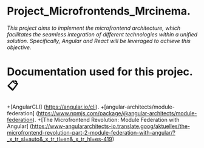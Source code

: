 # Project_Microfrontends_Mrcinema. #

_This project aims to implement the microfrontend architecture, which facilitates the seamless integration of different technologies within a unified solution. Specifically, Angular and React will be leveraged to achieve this objective._

# Documentation used for this projec. 📋 #

+[AngularCLI] (https://angular.io/cli).
+[angular-architects/module-federation] (https://www.npmjs.com/package/@angular-architects/module-federation).
+[The Microfrontend Revolution: Module Federation with Angular] (https://www-angulararchitects-io.translate.goog/aktuelles/the-microfrontend-revolution-part-2-module-federation-with-angular/?_x_tr_sl=auto&_x_tr_tl=en&_x_tr_hl=es-419)
